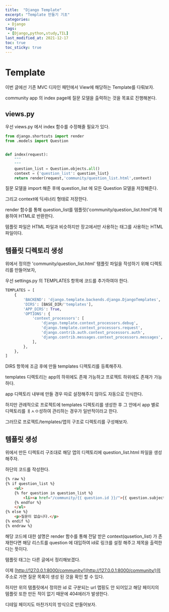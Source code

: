 ```yaml
---
title:  "Django Template"
excerpt: "Template 만들기 기초"
categories:
 - Django
tags:
 - [Django,python,study,TIL]
last_modified_at: 2021-12-17
toc: true
toc_sticky: true
---
```


# Template



이번 글에선 기존 MVC 디자인 패턴에서 View에 해당하는 Template를 다뤄보자.

community app 의 index page에  질문 모델을 출력하는 것을 목표로 진행해본다.



## views.py



우선 views.py 에서 index 함수를 수정해줄 필요가 있다.



```python
from django.shortcuts import render
from .models import Question


def index(request):
    """ 
    """
    question_list = Question.objects.all()
    context = {'question_list': question_list}
    return render(request,'community/question_list.html',context)

```



질문 모델을 import 해준 후에 question_list 에 모든 Question 모델을 저장해준다.

그리고 context에 딕셔너리 형태로 저장한다.

render 함수를 통해 question_list를 템플릿('community/question_list.html')에 적용하여 HTML로 반환한다.

템플릿 파일은 HTML 파일과 비슷하지만 장고에서만 사용하는 태그를 사용하는 HTML 파일이다.



## 템플릿 디렉토리 생성



위에서 정의한 'community/question_list.html' 탬플릿 파일을 작성하기 위해 디렉토리를 만들어보자,



우선 settings.py 의 TEMPLATES 항목에 코드를 추가하여야 한다.



```python
TEMPLATES = [
    {
        'BACKEND': 'django.template.backends.django.DjangoTemplates',
        'DIRS': [BASE_DIR/'templates'],
        'APP_DIRS': True,
        'OPTIONS': {
            'context_processors': [
                'django.template.context_processors.debug',
                'django.template.context_processors.request',
                'django.contrib.auth.context_processors.auth',
                'django.contrib.messages.context_processors.messages',
            ],
        },
    },
]
```



DIRS 항목에 조금 후에 만들 templates 디렉토리를 등록해주자.



 templates 디렉토리는 app의 하위에도 존재 가능하고 프로젝트 하위에도 존재가 가능하다.

app 디렉토리 내부에 만들 경우 따로 설정해주지 않아도 자동으로 인식한다.

하지만 관례적으로 프로젝트에  templates 디렉토리를 생성한 후 그 안에서 app 별로 디렉토리를 ㅐㅅㅇ성하여 관리하는 경우가 일반적이라고 한다.



그러므로 프로젝트/templates/앱의 구조로 디렉토리를 구성해보자.



## 템플릿 생성





위에서 만든 디렉토리 구조대로 해당 앱의 디렉토리에 question_list.html 파일을 생성해주자.



하단의 코드를 작성한다.



```html
{% raw %}
{% if question_list %}
    <ul>
    {% for question in question_list %}
        <li><a href="/community/{{ question.id }}/">{{ question.subject }}</a></li>
    {% endfor %}
    </ul>
{% else %}
    <p>질문이 없습니다.</p>
{% endif %}
{% endraw %}
```



해당 코드에 대한 설명은 render 함수를 통해 전달 받은 context(qusetion_list) 가 존재한다면 해당 리스트를 question 에 대입하여 id로 링크를 설정 해주고 제목을 출력한다는 뜻이다.



탬플릿 태그는 다른 글에서 정리해보겠다.



 이제 [http://127.0.0.1:8000/community/](http://127.0.0.1:8000/community/)의 주소로 가면 질문 목록이 생성 된 것을 확인 할 수 있다.



하지만 위의 탬플릿에서 정의한 id 로 구분되는 url 맵핑도 안 되어있고 해당 페이지의 템플릿 또한 만든 적이 없기 때문에  404에러가 발생한다.



디테일 페이지도 마찬가지의 방식으로 만들어보자.





